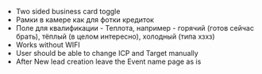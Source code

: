 - Two sided business card toggle
- Рамки в камере как для фотки кредиток
- Поле для квалификации - Теплота, например - горячий (готов сейчас брать), тёплый (в целом интересно), холодный (типа хзхз)
- Works without WIFI
- User should be able to change ICP and Target manually
- After New lead creation leave the Event name page as is